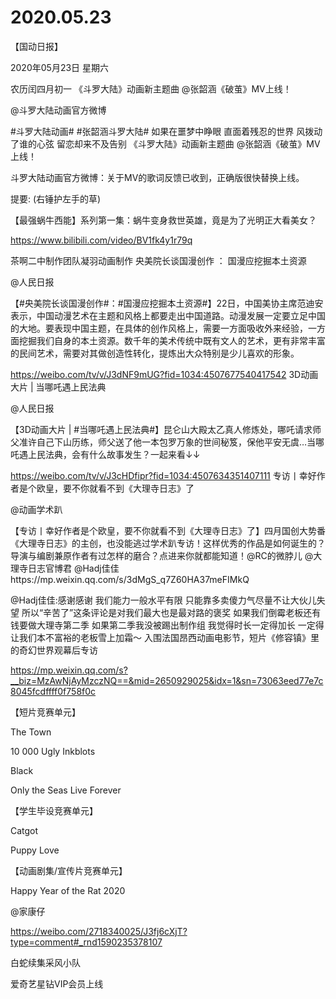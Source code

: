 # 2020.05.23

【国动日报】

2020年05月23日  星期六

农历闰四月初一
 《斗罗大陆》动画新主题曲 @张韶涵《破茧》MV上线！

@斗罗大陆动画官方微博                            

#斗罗大陆动画# #张韶涵斗罗大陆#
如果在噩梦中睁眼
直面着残忍的世界
风拨动了谁的心弦
留恋却来不及告别
《斗罗大陆》动画新主题曲 @张韶涵《破茧》MV上线！

斗罗大陆动画官方微博：关于MV的歌词反馈已收到，正确版很快替换上线。

提要: (右锤护左手的草)


【最强蜗牛西能】系列第一集：蜗牛变身救世英雄，竟是为了光明正大看美女？

https://www.bilibili.com/video/BV1fk4y1r79q

茶啊二中制作团队凝羽动画制作
央美院长谈国漫创作 ： 国漫应挖掘本土资源

@人民日报                            

【#央美院长谈国漫创作#：#国漫应挖掘本土资源#】22日，中国美协主席范迪安表示，中国动漫艺术在主题和风格上都要走出中国道路。动漫发展一定要立足中国的大地。要表现中国主题，在具体的创作风格上，需要一方面吸收外来经验，一方面挖掘我们自身的本土资源。数千年的美术传统中既有文人的艺术，更有非常丰富的民间艺术，需要对其做创造性转化，提炼出大众特别是少儿喜欢的形象。

https://weibo.com/tv/v/J3dNF9mUG?fid=1034:4507677540417542
3D动画大片 |  当哪吒遇上民法典

@人民日报  

【3D动画大片 | #当哪吒遇上民法典#】昆仑山大殿太乙真人修炼处，哪吒请求师父准许自己下山历练，师父送了他一本包罗万象的世间秘笈，保他平安无虞…当哪吒遇上民法典，会有什么故事发生？一起来看↓↓

https://weibo.com/tv/v/J3cHDfipr?fid=1034:4507634351407111
专访丨幸好作者是个欧皇，要不你就看不到《大理寺日志》了

@动画学术趴                            

【专访丨幸好作者是个欧皇，要不你就看不到《大理寺日志》了】四月国创大势番《大理寺日志》的主创，也没能逃过学术趴专访！这样优秀的作品是如何诞生的？导演与编剧兼原作者有过怎样的磨合？点进来你就都能知道！@RC的微脖儿 @大理寺日志官博君 @Hadj佳佳https://mp.weixin.qq.com/s/3dMgS_q7Z60HA37meFIMkQ

@Hadj佳佳:感谢感谢 我们能力一般水平有限 只能靠多卖傻力气尽量不让大伙儿失望 所以“辛苦了”这条评论是对我们最大也是最对路的褒奖 如果我们倒霉老板还有钱要做大理寺第二季 如果第二季我没被踢出制作组 我觉得时长一定得加长 一定得让我们本不富裕的老板雪上加霜～
入围法国昂西动画电影节，短片《修容镇》里的奇幻世界观幕后专访

https://mp.weixin.qq.com/s?__biz=MzAwNjAyMzczNQ==&mid=2650929025&idx=1&sn=73063eed77e7c8045fcdffff0f758f0c

【短片竞赛单元】

The Town

10 000 Ugly Inkblots

Black

Only the Seas Live Forever

【学生毕设竞赛单元】

Catgot

Puppy Love

【动画剧集/宣传片竞赛单元】

Happy Year of the Rat 2020

@家康仔

https://weibo.com/2718340025/J3fj6cXjT?type=comment#_rnd1590235378107                    

白蛇续集采风小队


爱奇艺星钻VIP会员上线




 

